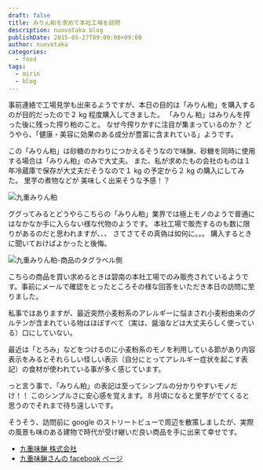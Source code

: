 ```yaml
---
draft: false
title: みりん粕を求めて本社工場を訪問
description: nuovotaka blog
publishDate: 2015-05-27T09:00:00+09:00
author: nuovotaka
categories:
  - food
tags:
  - mirin
  - blog
---
```


事前連絡で工場見学も出来るようですが、本日の目的は「みりん粕」を購入するのが目的だったので２ kg 程度購入してきました。
「みりん 粕」はみりんを搾った後に残った搾り粕のこと。
なぜ今搾りかすに注目が集まっているのか？
どうやら、「健康・美容に効果のある成分が豊富に含まれている」ようです。

この「みりん粕」は砂糖のかわりにつかえるそうなので味醂、砂糖を同時に使用する場合は「みりん粕」のみで大丈夫。
また、私が求めたもの会社のものは１年冷蔵庫で保存が大丈夫だそうなので１ kg の予定から２ kg の購入にしてみた。
里芋の煮物などが 美味しく出来そうな予感！？

![九重みりん粕](/images/20150527_mirinkasu-1.jpg)

ググってみるとどうやらこちらの「みりん粕」業界では極上モノのようで普通にはなかなか手に入らない様な代物のようです。
本社工場で販売するのも数に限りがあるのだと思われますが、、、
さてさてその真偽は如何に。。。
購入するときに聞いておけばよかったと後悔。

![九重みりん粕-商品のタグラベル側](/images/20150527_mirinkasu-2.jpg)

こちらの商品を買い求めるときは碧南の本社工場でのみ販売されているようです。事前にメールで確認をとったところその様な回答をいただき本日の訪問に至りました。

私事ではありますが、最近突然小麦粉系のアレルギーに悩まされ小麦粉由来のグルテンが含まれている物はほぼすべて（実は、醤油などは大丈夫らしく使っている）口にしていない。

最近は「とろみ」などをつけるのに小麦粉系のモノを利用している節があり内容表示をみるとそれらしい怪しい表示（自分にとってアレルギー症状を起こす表記）の食材が使われている事が多く感じています。

っと言う事で、「みりん粕」の表記は至ってシンプルの分かりやすいモノだけ！！
このシンプルさに安心感を覚えます。８月頃になると里芋がでてくると思うのでそれまで待ち遠しいです。

そうそう、訪問前に google のストリートビューで周辺を散策しましたが、実際の風景も味のある建物で時代が受け継いだ良い商品を手に出来て幸せです。

- [九重味醂 株式会社](http://www.kokonoe.co.jp/)
- [九重味醂さんの facebook ページ](https://www.facebook.com/kokonoemirin)
